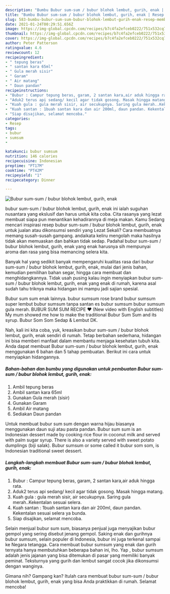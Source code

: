 ```yaml
---
description: "Bumbu Bubur sum-sum / bubur blohok lembut, gurih, enak | Resep Membuat Bubur sum-sum / bubur blohok lembut, gurih, enak Yang Enak Dan Lezat"
title: "Bumbu Bubur sum-sum / bubur blohok lembut, gurih, enak | Resep Membuat Bubur sum-sum / bubur blohok lembut, gurih, enak Yang Enak Dan Lezat"
slug: 583-bumbu-bubur-sum-sum-bubur-blohok-lembut-gurih-enak-resep-membuat-bubur-sum-sum-bubur-blohok-lembut-gurih-enak-yang-enak-dan-lezat
date: 2021-01-24T00:29:51.656Z
image: https://img-global.cpcdn.com/recipes/b7c4fa2efceb0222/751x532cq70/bubur-sum-sum-bubur-blohok-lembut-gurih-enak-foto-resep-utama.jpg
thumbnail: https://img-global.cpcdn.com/recipes/b7c4fa2efceb0222/751x532cq70/bubur-sum-sum-bubur-blohok-lembut-gurih-enak-foto-resep-utama.jpg
cover: https://img-global.cpcdn.com/recipes/b7c4fa2efceb0222/751x532cq70/bubur-sum-sum-bubur-blohok-lembut-gurih-enak-foto-resep-utama.jpg
author: Peter Patterson
ratingvalue: 4.6
reviewcount: 12
recipeingredient:
- " tepung beras"
- " santan kara 65ml"
- " Gula merah sisir"
- " Garam"
- " Air matang"
- " Daun pandan"
recipeinstructions:
- "Bubur : Campur tepung beras, garam, 2 santan kara,air aduk hingga rata."
- "Aduk2 terus api sedang/ kecil agar tidak gosong. Masak hingga matang."
- "Kuah gula : gula merah sisir, air secukupnya. Saring gula merah..Kekentalan sesuai selera."
- "Kuah santan : 1buah santan kara dan air 200ml, daun pandan. Kekentalan sesuai selera ya bunda."
- "Siap disajikan, selamat mencoba."
categories:
- Resep
tags:
- bubur
- sumsum
- 

katakunci: bubur sumsum  
nutrition: 146 calories
recipecuisine: Indonesian
preptime: "PT17M"
cooktime: "PT42M"
recipeyield: "1"
recipecategory: Dinner

---
```



![Bubur sum-sum / bubur blohok lembut, gurih, enak](https://img-global.cpcdn.com/recipes/b7c4fa2efceb0222/751x532cq70/bubur-sum-sum-bubur-blohok-lembut-gurih-enak-foto-resep-utama.jpg)


bubur sum-sum / bubur blohok lembut, gurih, enak ini ialah suguhan nusantara yang ekslusif dan harus untuk kita coba. Cita rasanya yang lezat membuat siapa pun menantikan kehadirannya di meja makan.
Kamu Sedang mencari inspirasi resep bubur sum-sum / bubur blohok lembut, gurih, enak untuk jualan atau dikonsumsi sendiri yang Lezat Sekali? Cara membuatnya memang susah-susah gampang. andaikata keliru mengolah maka hasilnya tidak akan memuaskan dan bahkan tidak sedap. Padahal bubur sum-sum / bubur blohok lembut, gurih, enak yang enak harusnya sih mempunyai aroma dan rasa yang bisa memancing selera kita.

Banyak hal yang sedikit banyak mempengaruhi kualitas rasa dari bubur sum-sum / bubur blohok lembut, gurih, enak, mulai dari jenis bahan, kemudian pemilihan bahan segar, hingga cara membuat dan menghidangkannya. Tidak usah pusing kalau ingin menyiapkan bubur sum-sum / bubur blohok lembut, gurih, enak yang enak di rumah, karena asal sudah tahu triknya maka hidangan ini mampu jadi sajian spesial.

Bubur sum sum enak lainnya. bubur sumsum rose brand bubur sumsum super lembut bubur sumsum tanpa santan es bubur sumsum bubur sumsum gula merah. BUBUR SUM SUM RECIPE ❤️ (New video with English subtitles) My mum showed me how to make the traditional Bubur Sum Sum and its syrup. Bubur Som Som Sedap &amp; Lembut DK.


Nah, kali ini kita coba, yuk, kreasikan bubur sum-sum / bubur blohok lembut, gurih, enak sendiri di rumah. Tetap berbahan sederhana, hidangan ini bisa memberi manfaat dalam membantu menjaga kesehatan tubuh kita. Anda dapat membuat Bubur sum-sum / bubur blohok lembut, gurih, enak menggunakan 6 bahan dan 5 tahap pembuatan. Berikut ini cara untuk menyiapkan hidangannya.

<!--inarticleads1-->

##### Bahan-bahan dan bumbu yang digunakan untuk pembuatan Bubur sum-sum / bubur blohok lembut, gurih, enak:

1. Ambil  tepung beras
1. Ambil  santan kara 65ml
1. Gunakan  Gula merah (sisir)
1. Gunakan  Garam
1. Ambil  Air matang
1. Sediakan  Daun pandan


Untuk membuat bubur sum sum dengan warna hijau biasanya menggunakan daun suji atau pasta pandan. Bubur sum sum is an Indonesian dessert made by cooking rice flour in coconut milk and served with palm sugar syrup. There is also a variety served with sweet potato dumplings (biji salak). Bubur sumsum or some called it bubur som som, is Indonesian traditional sweet dessert. 

<!--inarticleads2-->

##### Langkah-langkah membuat Bubur sum-sum / bubur blohok lembut, gurih, enak:

1. Bubur : Campur tepung beras, garam, 2 santan kara,air aduk hingga rata.
1. Aduk2 terus api sedang/ kecil agar tidak gosong. Masak hingga matang.
1. Kuah gula : gula merah sisir, air secukupnya. Saring gula merah..Kekentalan sesuai selera.
1. Kuah santan : 1buah santan kara dan air 200ml, daun pandan. Kekentalan sesuai selera ya bunda.
1. Siap disajikan, selamat mencoba.


Selain menjual bubur sum sum, biasanya penjual juga menyajikan bubur gempol yang sering disebut jenang gempol. Saking enak dan gurihnya bubur sumsum, selain populer di Indonesia, bubur ini juga terkenal sampai ke Negara tetangga. Cara membuat bubur sumsum yang enak dan gurih ternyata hanya membutuhkan beberapa bahan ini, lho. Yap , bubur sumsum adalah jenis jajanan yang bisa ditemukan di pasar yang memiliki banyak peminat. Teksturnya yang gurih dan lembut sangat cocok jika dikonsumsi dengan wanginya. 

Gimana nih? Gampang kan? Itulah cara membuat bubur sum-sum / bubur blohok lembut, gurih, enak yang bisa Anda praktikkan di rumah. Selamat mencoba!
